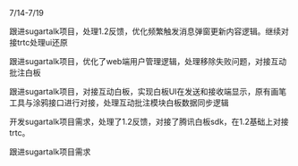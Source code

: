 7/14-7/19

跟进sugartalk项目，处理1.2反馈，优化频繁触发消息弹窗更新内容逻辑。继续对接trtc处理ui还原

 跟进sugartalk项目，优化了web端用户管理逻辑，处理移除失败问题，对接互动批注白板

跟进sugartalk项目，对接互动白板，实现白板UI在发送和接收端显示，原有画笔工具与涂鸦接口进行对接，处理互动批注模块白板数据同步逻辑



开发sugartalk项目需求，处理了1.2反馈，对接了腾讯白板sdk，在1.2基础上对接trtc。


跟进sugartalk项目需求
